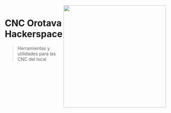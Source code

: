 <img width="320" src="https://www.shapeoko.com/images/shapeoko_logo.svg" align="right" />

# CNC Orotava Hackerspace
> Herramientas y utilidades para las CNC del local

